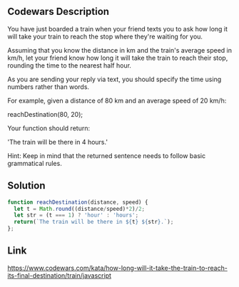 ## Codewars Description
You have just boarded a train when your friend texts you to ask how long it will take your train to reach the stop where they're waiting for you.

Assuming that you know the distance in km and the train's average speed in km/h, let your friend know how long it will take the train to reach their stop, rounding the time to the nearest half hour.

As you are sending your reply via text, you should specify the time using numbers rather than words.

For example, given a distance of 80 km and an average speed of 20 km/h:

reachDestination(80, 20);

Your function should return:

'The train will be there in 4 hours.'

Hint: Keep in mind that the returned sentence needs to follow basic grammatical rules.

## Solution
```Javascript
function reachDestination(distance, speed) {
  let t = Math.round((distance/speed)*2)/2;
  let str = (t === 1) ? 'hour' : 'hours';
  return(`The train will be there in ${t} ${str}.`);
};
```

## Link
https://www.codewars.com/kata/how-long-will-it-take-the-train-to-reach-its-final-destination/train/javascript
